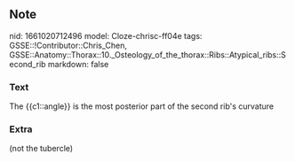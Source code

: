 ## Note
nid: 1661020712496
model: Cloze-chrisc-ff04e
tags: GSSE::!Contributor::Chris_Chen, GSSE::Anatomy::Thorax::10._Osteology_of_the_thorax::Ribs::Atypical_ribs::Second_rib
markdown: false

### Text
<div class='toggle'>
  The {{c1::angle}} is the most posterior part of the second rib's
  curvature
</div>

### Extra
<p id="c794fbe4-790e-45a4-852c-03a2fc33b9d5" class="">(not the
tubercle)
